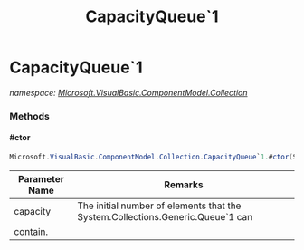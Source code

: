 ﻿---
title: CapacityQueue`1
---

# CapacityQueue`1
_namespace: [Microsoft.VisualBasic.ComponentModel.Collection](N-Microsoft.VisualBasic.ComponentModel.Collection.html)_





### Methods

#### #ctor
```csharp
Microsoft.VisualBasic.ComponentModel.Collection.CapacityQueue`1.#ctor(System.Int32)
```


|Parameter Name|Remarks|
|--------------|-------|
|capacity|The initial number of elements that the System.Collections.Generic.Queue`1 can
 contain.|



